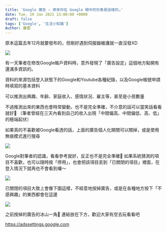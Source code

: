 ```yaml
---
title: 'Google 廣告 – 原來你在 Google 眼中的形象是這樣的…'
date: Tue, 19 Jan 2021 13:00:00 +0000
draft: false
tags: ['Google', '生活小知識']
Author: 蘿蔔
---
```

原本這篇去年12月就要發布的，但剛好遇到伺服器維護就一直沒發XD

![](https://static-a1.steveyi.net/media/blog/2021011914191084.png)

有一天筆者在修改Google帳戶資料時，意外發現了「廣告設定」這個地方點開有還滿多資訊的。

資料的來源包括登入狀態下的Google和Youtube各種紀錄，以及Google帳號申請時填寫的基本資料

可以推測出興趣、年齡、家庭收入、感情狀況、雇主等，甚至是小孩數量

不過推測出來的東西也會時常變動，也不是完全準確，不介意的話可以當笑話看看就好🤣
（筆者曾經在三天內看到自己的收入出現「中間偏高、中間偏低、高、低」的極端起伏）

如果真的不喜歡被Google看透的話，上面的廣告個人化開關可以關掉，或是使用無痕模式進行搜尋

![](https://static-a1.steveyi.net/media/blog/2021011914215023.png)

Google對筆者的認識，看看參考就好，反正也不是完全準確🤣
如果系統猜測的項目不喜歡，也可以隨時按「停用」，也會把該項目丟到「已關閉的項目」裡面，在登入情況下就再也不會看到囉～

![](https://static-a1.steveyi.net/media/blog/2021011914231714.png)

已關閉的項目大致上會像下圖這樣，不經意地按掉廣告，或是在各種地方按下「不感興趣」的東西都會在這邊

![](https://static-a1.steveyi.net/media/blog/2021011914235943.png)

之前按掉的廣告的冰山一角🤣
連結放在下方，歡迎大家有空去玩看看吧

https://adssettings.google.com